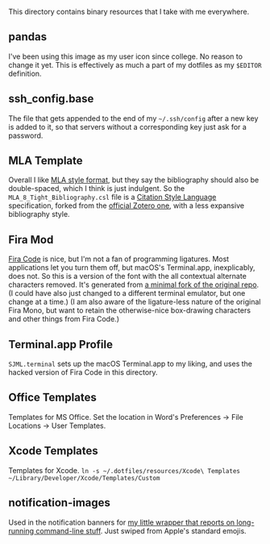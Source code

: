 This directory contains binary resources that I take with me everywhere.

## pandas
I've been using this image as my user icon since college. No reason to change
it yet. This is effectively as much a part of my dotfiles as my `$EDITOR`
definition.

## ssh_config.base
The file that gets appended to the end of my `~/.ssh/config` after a new key is
added to it, so that servers without a corresponding key just ask for a password.

## MLA Template
Overall I like [MLA style format](https://style.mla.org/mla-format/), but they say
the bibliography should also be double-spaced, which I think is just indulgent. So
the `MLA_8_Tight_Bibliography.csl` file is a [Citation Style Language](https://citationstyles.org/)
specification, forked from the [official Zotero one](http://www.zotero.org/styles/modern-language-association), 
with a less expansive bibliography style.

## Fira Mod
[Fira Code](https://github.com/tonsky/FiraCode) is nice, but I'm not a fan of programming
ligatures. Most applications let you turn them off, but macOS's Terminal.app, inexplicably,
does not. So this is a version of the font with the all contextual alternate characters
removed. It's generated from [a minimal fork of the original repo](https://github.com/sjml/FiraCode). (I could have also just changed to a different terminal emulator, but one change at a time.) 
(I am also aware of the ligature-less nature of the original Fira Mono, but want to retain the otherwise-nice box-drawing characters and other things from Fira Code.)

## Terminal.app Profile
`SJML.terminal` sets up the macOS Terminal.app to my liking, and uses the hacked version
of Fira Code in this directory.

## Office Templates
Templates for MS Office. Set the location in Word's Preferences -> File Locations -> User Templates.

## Xcode Templates
Templates for Xcode. `ln -s ~/.dotfiles/resources/Xcode\ Templates ~/Library/Developer/Xcode/Templates/Custom`

## notification-images
Used in the notification banners for [my little wrapper that reports on long-running command-line stuff](../bin.homelink/notify). Just swiped from Apple's standard emojis.
